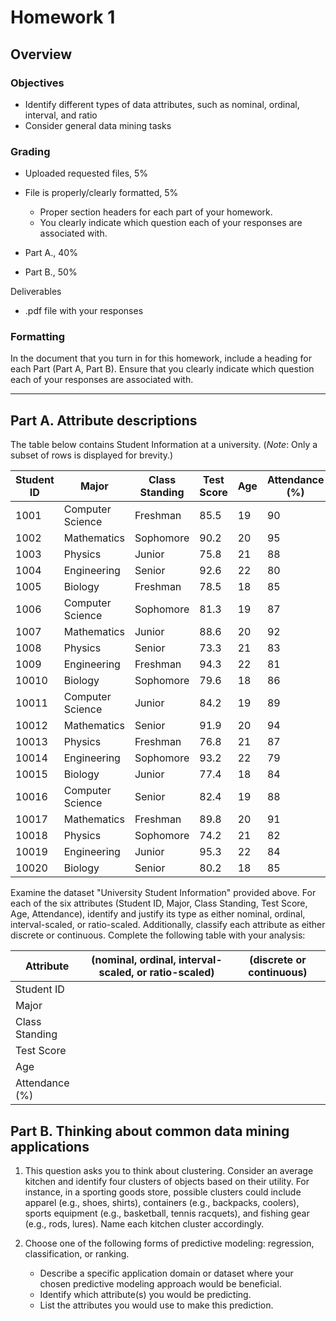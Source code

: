 # Homework 1

## Overview

### Objectives

- Identify different types of data attributes, such as nominal, ordinal, interval, and ratio
- Consider general data mining tasks

### Grading

- Uploaded requested files, 5%
- File is properly/clearly formatted, 5%

  - Proper section headers for each part of your homework.
  - You clearly indicate which question each of your responses are associated with.

- Part A., 40%
- Part B., 50%

Deliverables

- .pdf file with your responses

### Formatting

In the document that you turn in for this homework, include a heading for each Part (Part A, Part B). Ensure that you clearly indicate which question each of your responses are associated with.

---

## Part A. Attribute descriptions

The table below contains Student Information at a university. (_Note_: Only a subset of rows is displayed for brevity.)

| Student ID | Major | Class Standing | Test Score | Age | Attendance (%) |
| --- | --- | --- | --- | --- | --- |
| 1001 | Computer Science | Freshman | 85.5 | 19 | 90 |
| 1002 | Mathematics | Sophomore | 90.2 | 20 | 95 |
| 1003 | Physics | Junior | 75.8 | 21 | 88 |
| 1004 | Engineering | Senior | 92.6 | 22 | 80 |
| 1005 | Biology | Freshman | 78.5 | 18 | 85 |
| 1006 | Computer Science | Sophomore | 81.3 | 19 | 87 |
| 1007 | Mathematics | Junior | 88.6 | 20 | 92 |
| 1008 | Physics | Senior | 73.3 | 21 | 83 |
| 1009 | Engineering | Freshman | 94.3 | 22 | 81 |
| 10010 | Biology | Sophomore | 79.6 | 18 | 86 |
| 10011 | Computer Science | Junior | 84.2 | 19 | 89 |
| 10012 | Mathematics | Senior | 91.9 | 20 | 94 |
| 10013 | Physics | Freshman | 76.8 | 21 | 87 |
| 10014 | Engineering | Sophomore | 93.2 | 22 | 79 |
| 10015 | Biology | Junior | 77.4 | 18 | 84 |
| 10016 | Computer Science | Senior | 82.4 | 19 | 88 |
| 10017 | Mathematics | Freshman | 89.8 | 20 | 91 |
| 10018 | Physics | Sophomore | 74.2 | 21 | 82 |
| 10019 | Engineering | Junior | 95.3 | 22 | 84 |
| 10020 | Biology | Senior | 80.2 | 18 | 85 |

Examine the dataset "University Student Information" provided above. For each of the six attributes (Student ID, Major, Class Standing, Test Score, Age, Attendance), identify and justify its type as either nominal, ordinal, interval-scaled, or ratio-scaled. Additionally, classify each attribute as either discrete or continuous. Complete the following table with your analysis:

| Attribute | (nominal, ordinal, interval-scaled, or ratio-scaled) | (discrete or continuous) |
| --- | --- | --- |
| Student ID |  |  |
| Major |  |  |
| Class Standing |  |  |
| Test Score |  |  |
| Age |  |  |
| Attendance (%) |  |  |

<!-- ### Answer -->

<!-- - **Student ID**: Norminal: does not have a quantitative value or order.
- **Major**: Norminal: categories without any inherent order
- **Class Standing**: Ordinal: Indicates a ranking or order
- **Test Score**: Ratio-scaled: Has a true zero point (a score of 0 means no answers were correct). Differences and ratios are meaningful (a score of 80 is twice as much as a score of 40).
- **Age**: Ratio-scaled: A quantitative measure with a meaningful zero point (age of 0). Differences and ratios are meaningful (a 20-year-old is twice as old as a 10-year-old).
- **Attendance (%)**: Ratio-scalsed: it’s a quantitative measure with a true zero point (0% attendance means no attendance at all). Differences and ratios are meaningful. -->

<!-- 1. **Student ID**

   - **Type**: Nominal
   - **Justification**: It serves as a unique identifier without quantitative value or order.

1. **Major**

   - **Type**: Nominal
   - **Justification**: Represents categories (academic majors) that lack inherent order.

2. **Class Standing**

   - **Type**: Ordinal
   - **Justification**: Indicates a clear ranking or sequence (Freshman to Senior) without uniform intervals.

3. **Test Score**

   - **Type**: Ratio-scaled
   - **Justification**: Quantitative measure with a true zero point (0 indicating no correct answers). The differences and ratios are significant and interpretable (e.g., 80 is twice 40).

4. **Age**

   - **Type**: Ratio-scaled
   - **Justification**: A quantitative attribute with a meaningful zero (age 0). The differences and ratios are significant (e.g., a 20-year-old is twice as old as a 10-year-old).

5. **Attendance (%)**
   - **Type**: Ratio-scaled
   - **Justification**: Quantitative measure with a true zero point (0% indicating no attendance). Differences and ratios provide meaningful information. -->

## Part B. Thinking about common data mining applications

1. This question asks you to think about clustering. Consider an average kitchen and identify four clusters of objects based on their utility. For instance, in a sporting goods store, possible clusters could include apparel (e.g., shoes, shirts), containers (e.g., backpacks, coolers), sports equipment (e.g., basketball, tennis racquets), and fishing gear (e.g., rods, lures). Name each kitchen cluster accordingly.

2. Choose one of the following forms of predictive modeling: regression, classification, or ranking.
   - Describe a specific application domain or dataset where your chosen predictive modeling approach would be beneficial.
   - Identify which attribute(s) you would be predicting.
   - List the attributes you would use to make this prediction.
